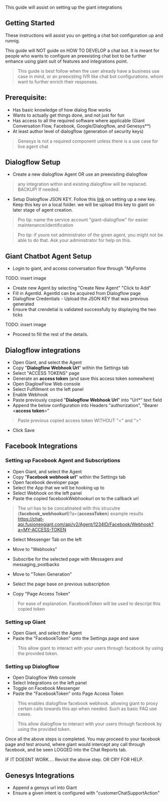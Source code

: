 This guide will assist on setting up the giant integrations

## Getting Started
These instructions will assist you on getting a chat bot configuration up and runnig.

This guide will NOT guide on HOW TO DEVELOP a chat bot. It is meant for people who wants to configure an preexisting chat bot to be further enhance using giant suit of features and integrations point.

> This guide is best follow when the user already have a business use case in mind, or an preexisting IVR like chat bot configurations. whom want to further enrich their responses.

## Prerequisite:
- Has basic knowledge of how dialog flow works
- Wants to actually get things done, and not just for fun
- Has access to all the required software where applicable (Giant Conversation Flow, Facebook, Google/Dialogflow, and Genesys**)
- At least author level of dialogflow (generation of security keys)

> Genesys is not a required component unless there is a use case for live agent chat




## Dialogflow Setup
- Create a new dialogflow Agent OR use an preexisiting dialogflow 
> any integration within and existing dialogflow will be replaced. BACKUP! If needed.

- Setup Dialogflow JSON KEY. Follow this [link](https://dialogflow.com/docs/reference/v2-auth-setup) on setting up a new key. Keep this key on a local folder. we will be upload this key to giant on later stage of agent creation.

> Pro tip: name the service account "giant-dialogflow" for easier maintenance/identification

> Pro tip: if youre not administrator of the given agent, you might not be able to do that. Ask your administrator for help on this.


## Giant Chatbot Agent Setup
- Login to giant, and access conversation flow through "MyForms

TODO: insert image

- Create new Agent by selecting "Create New Agent" "Click to Add"
- Fill in AgentId. AgentId can be acquired from Dialogflow page 
- Dialogflow Credentials - Upload the JSON KEY that was previous generated
- Ensure that crendetial is validated successfully by displaying the two ticks

TODO: insert image

- Proceed to fill the rest of the details.


## Dialogflow integrations
- Open Giant, and select the Agent
- Copy "**Dialogflow Webhook Url**" within the Settings tab
- Select "ACCESS TOKENS" page
- Generate an **access token** (and save this access token somewhere)
- Open DiaglowFlow Web console
- Select Fulfillment on the left panel
- Enable Webhook
- Paste previously copied "**Dialogflow Webhook Url**" into "Url*" text field
- Append the below configuration into Headers "authorization", "Bearer <**access token**>"
> Paste previous copied access token WITHOUT "<" and ">"
- Click Save

## Facebook Integrations

### Setting up Facebook Agent and Subscriptions

- Open Giant, and select the Agent
- Copy "**Facebook webhook url**" within the Settings tab
- Open facebook developer page
- Select the App that we will be hooking up to
- Select Webhook on the left panel
- Paste the copied facebookWebhookurl on to the callback url
> The url has to be concatinated with this strucutre {**facebook_webhookurl**}?a={**accessToken**}
> example results https://chat-api.fusionexgiant.com/api/v2/Agent/1234ID/Facebook/Webhook?a=MY-ACCESS-TOKEN


- Select Messenger Tab on the left
- Move to "Webhooks"
- Subscribe for the selected page with Messagers and messaging_postbacks

- Move to "Token Generation"
- Select the page base on previous subscription
- Copy "Page Access Token"
> For ease of explanation. FacebookToken will be used to descript this copied token


### Setting up Giant 
- Open Giant, and select the Agent
- Paste the "FacebookToken" onto the Settings page and save
> This allow giant to interact with your users through facebook by using the provided token.

### Setting up Dialogflow
- Open Dialogflow Web console
- Select Integrations on the left panel
- Toggle on Facebook Messenger
- Paste the "FacebookToken" onto Page Access Token

> This enables dialogflow facebook webhook. allowing giant to proxy certain calls towards this api when needed. Such as basic FAQ use cases.

> This allow dialogflow to interact with your users through facebook by using the provided token.

Once all the above steps is completed. You may proceed to your facebook page and test around, where giant would intercept any call through facebook, and be seen LOGGED into the Chat Reports tab.

IF IT DOESNT WORK.... Revisit the above step. OR CRY FOR HELP.


## Genesys Integrations
- Append a gensys url into Giant
- Ensure a given intent is configured with "customerChatSupportAction"
